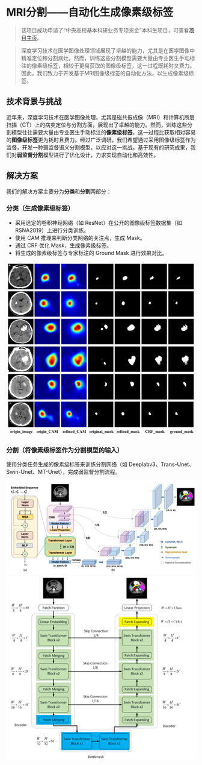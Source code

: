 # MRI分割——自动化生成像素级标签

> 该项目成功申请了“中央高校基本科研业务专项资金”本科生项目，可查看[项目主页](https://samer-hue.github.io/MRI-Segmentation/README.html)。

> 深度学习技术在医学图像处理领域展现了卓越的能力，尤其是在医学图像中精准定位和分割病灶。然而，训练这些分割模型需要大量由专业医生手动标注的像素级标签，相较于更易获取的图像级标签，这一过程既耗时又费力。因此，我们致力于开发基于MRI图像级标签的自动化方法，以生成像素级标签。

## 技术背景与挑战

近年来，深度学习技术在医学图像处理，尤其是磁共振成像（MRI）和计算机断层扫描（CT）上的病变定位与分割方面，展现出了卓越的能力。然而，训练这些分割模型往往需要大量由专业医生手动标注的**像素级标签**，这一过程比获取相对容易的**图像级标签**更为耗时且费力。经过广泛调研，我们希望通过采用图像级标签作为监督，开发一种弱监督语义分割模型，以应对这一挑战。基于现有的研究成果，我们对**弱监督分割**模型进行了优化设计，力求实现自动化和高效性。

## 解决方案

我们的解决方案主要分为**分类**和**分割**两部分：

### 分类（生成像素级标签）

- 采用选定的卷积神经网络（如 ResNet）在公开的图像级标签数据集（如 RSNA2019）上进行分类训练。
- 使用 CAM 推理来判断分类网络的关注点，生成 Mask。
- 通过 CRF 优化 Mask，生成像素级标签。
- 将生成的像素级标签与专家标注的 Ground Mask 进行效果对比。

![Swin-Unet模型架构](images/generate_mask.png)

### 分割（将像素级标签作为分割模型的输入）

使用分类任务生成的像素级标签来训练分割网络（如 Deeplabv3、Trans-Unet、Swin-Unet、MT-Unet），完成弱监督分割流程。

![TransUnet模型架构](images/TransUnet.png)
![Swin-Unet模型架构](images/Swin-Unet.png)
